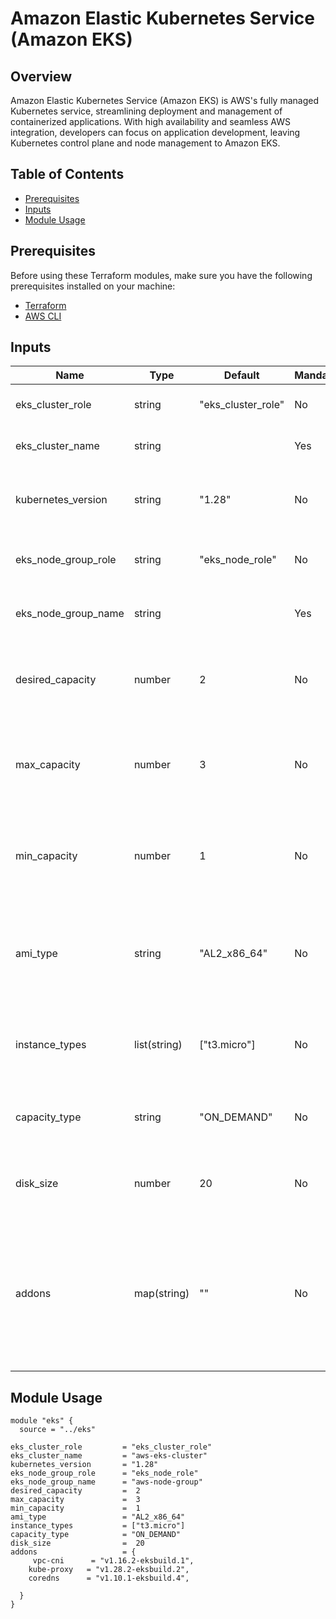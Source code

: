 
# Amazon Elastic Kubernetes Service (Amazon EKS)

## Overview

Amazon Elastic Kubernetes Service (Amazon EKS) is AWS's fully managed Kubernetes service, streamlining deployment and management of containerized applications. With high availability and seamless AWS integration, developers can focus on application development, leaving Kubernetes control plane and node management to Amazon EKS.


## Table of Contents

- [Prerequisites](#prerequisites)
- [Inputs](#inputs)
- [Module Usage](#module-usage)


## Prerequisites

Before using these Terraform modules, make sure you have the following prerequisites installed on your machine:

- [Terraform](https://www.terraform.io/downloads.html)
- [AWS CLI](https://aws.amazon.com/cli/)


## Inputs

| Name                  | Type          | Default      | Mandatory | Description                                                                                                                                                 |
|-----------------------|---------------|--------------|-----------|-------------------------------------------------------------------------------------------------------------------------------------------------------------|
| eks_cluster_role      | string        |    "eks_cluster_role"          | No       | The IAM role for the EKS cluster.                                                                                                                           |
| eks_cluster_name      | string        |  | Yes       | The name of the EKS cluster.                                                                                                                                |
| kubernetes_version    | string        | "1.28"       | No        | The desired Kubernetes version for the EKS cluster.                                                                                                         |
| eks_node_group_role   | string        |    "eks_node_role"          | No       | The IAM role for the EKS node group.                                                                                                                        |
| eks_node_group_name   | string        |  | Yes      | The name of the EKS node group.                                                                                                                             |
| desired_capacity      | number        | 2            | No        | The desired number of nodes in the EKS node group.                                                                                                          |
| max_capacity          | number        | 3            | No        | The maximum number of nodes in the EKS node group.                                                                                                          |
| min_capacity          | number        | 1            | No        | The minimum number of nodes in the EKS node group.                                                                                                          |
| ami_type              | string        | "AL2_x86_64" | No        | The Amazon Machine Image (AMI) type for the EKS node group.                                                                                                 |
| instance_types        | list(string)  | ["t3.micro"] | No        | The EC2 instance types for the EKS node group.                                                                                                              |
| capacity_type         | string        | "ON_DEMAND"  | No        | The capacity type for the EKS node group.                                                                                                                   |
| disk_size             | number        | 20           | No        | The disk size (in GB) for the EKS node group instances.                                                                                                     |
| addons                | map(string)   | ""            | No        | Additional addons to be installed in the EKS cluster. Key-value pairs where the key is the addon name and the value is the version.                         |





## Module Usage

```hcl
module "eks" {
  source = "../eks"

eks_cluster_role         = "eks_cluster_role"
eks_cluster_name         = "aws-eks-cluster"
kubernetes_version       = "1.28"
eks_node_group_role      = "eks_node_role"
eks_node_group_name      = "aws-node-group"
desired_capacity         =  2
max_capacity             =  3
min_capacity             =  1
ami_type                 = "AL2_x86_64"
instance_types           = ["t3.micro"]
capacity_type            = "ON_DEMAND"
disk_size                =  20
addons                   = {
     vpc-cni      = "v1.16.2-eksbuild.1",
    kube-proxy   = "v1.28.2-eksbuild.2",
    coredns      = "v1.10.1-eksbuild.4",
    
  }
}  

```

